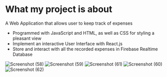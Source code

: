 # What my project is about
A Web Application that allows user to keep track of expenses
- Programmed with JavaScript and HTML, as well as CSS for styling a pleasant view
- Implement an interactive User Interface with React.js
- Store and interact with all the recorded expenses in Firebase Realtime Database

![Screenshot (58)](https://user-images.githubusercontent.com/70000660/104411099-cf097d80-5537-11eb-97bb-567e57d1d1bb.png)
![Screenshot (59)](https://user-images.githubusercontent.com/70000660/104411103-cfa21400-5537-11eb-9de3-ace1263248c0.png)
![Screenshot (61)](https://user-images.githubusercontent.com/70000660/104411105-cfa21400-5537-11eb-83d7-5948d1e394c2.png)
![Screenshot (60)](https://user-images.githubusercontent.com/70000660/104411104-cfa21400-5537-11eb-86c5-cac1ac78bd96.png)
![Screenshot (62)](https://user-images.githubusercontent.com/70000660/104411107-d03aaa80-5537-11eb-832a-ff7f563bf424.png)
